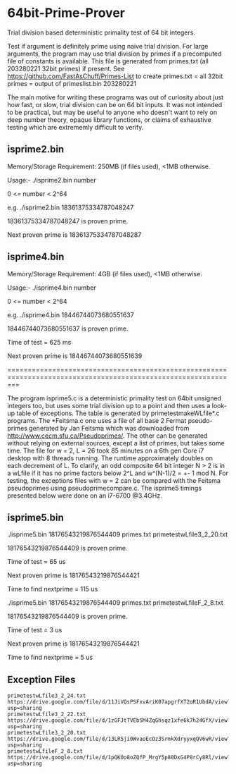 # 64bit-Prime-Prover
Trial division based deterministic primality test of 64 bit integers.

Test if argument is definitely prime using naive trial division. For large arguments, the program may use trial division by primes if a precomputed file of constants is available. This file is generated from primes.txt (all 203280221 32bit primes) if present. See https://github.com/FastAsChuff/Primes-List to create primes.txt = all 32bit primes = output of primeslist.bin 203280221

The main motive for writing these programs was out of curiosity about just how fast, or slow, trial division can be on 64 bit inputs. It was not intended to be practical, but may be useful to anyone who doesn't want to rely on deep number theory, opaque library functions, or claims of exhaustive testing which are extrememly difficult to verify.

isprime2.bin
------------

Memory/Storage Requirement: 250MB (if files used), <1MB otherwise.

Usage:- ./isprime2.bin number

0 <= number < 2^64

e.g. ./isprime2.bin 18361375334787048247

18361375334787048247 is proven prime.

Next proven prime is 18361375334787048287

isprime4.bin
------------

Memory/Storage Requirement: 4GB (if files used), <1MB otherwise.

Usage:- ./isprime4.bin number

0 <= number < 2^64

e.g. ./isprime4.bin 18446744073680551637

18446744073680551637 is proven prime.

Time of test = 625 ms

Next proven prime is 18446744073680551639

===============================================================================================================

The program isprime5.c is a deterministic primality test on 64bit unsigned integers too, but uses some trial division up to a point and then uses a look-up table of exceptions. The table is generated by primetestmakeWLfile*.c programs. The *Feitsma.c one uses a file of all base 2 Fermat pseudo-primes generated by Jan Feitsma which was downloaded from http://www.cecm.sfu.ca/Pseudoprimes/. The other can be generated without relying on external sources, except a list of primes, but takes some time. The file for w = 2, L = 26 took 85 minutes on a 6th gen Core i7 desktop with 8 threads running. The runtime approximately doubles on each decrement of L. To clarify, an odd composite 64 bit integer N > 2 is in a wLfile if it has no prime factors below 2^L and w^(N-1)/2 = +- 1 mod N. For testing, the exceptions files with w = 2 can be compared with the Feitsma pseudoprimes using pseudoprimecompare.c. The isprime5 timings presented below were done on an i7-6700 @3.4GHz.

isprime5.bin
------------

./isprime5.bin 18176543219876544409 primes.txt primetestwLfile3_2_20.txt 

18176543219876544409 is proven prime.

Time of test = 65 us

Next proven prime is 18176543219876544421

Time to find nextprime = 115 us


./isprime5.bin 18176543219876544409 primes.txt primetestwLfileF_2_8.txt 

18176543219876544409 is proven prime.

Time of test = 3 us

Next proven prime is 18176543219876544421

Time to find nextprime = 5 us

Exception Files
---------------

	primetestwLfile3_2_24.txt			https://drive.google.com/file/d/11JiVQsPSFxvAriK07apgrfXT2oR1UbdA/view?usp=sharing
	primetestwLfile3_2_22.txt			https://drive.google.com/file/d/1zGFJtTVEbSM4ZqGhsqz1xfe6k7h24GfX/view?usp=sharing
	primetestwLfile3_2_20.txt			https://drive.google.com/file/d/13LR5ji0WvaoEcOz3SrmkXdryyxqQV6wR/view?usp=sharing
	primetestwLfileF_2_8.txt			https://drive.google.com/file/d/1pQK0o8oZQfP_MrgY5p80DxG4P8rCy8Rl/view?usp=sharing


